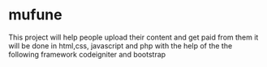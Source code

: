 # mufune
This project will help people upload their content and get paid from them
it will be done in html,css, javascript and php with the help of the the following framework 
codeigniter and bootstrap
